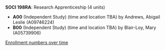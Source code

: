 **SOCI 198RA**: Research Apprenticeship (4 units)

- **A00** (Independent Study) (time and location TBA) by Andrews, Abigail Leslie (A09746224)
- **B00** (Independent Study) (time and location TBA) by Blair-Loy, Mary (A05739906)

[Enrollment numbers over time](./SOCI198RA.tsv)

